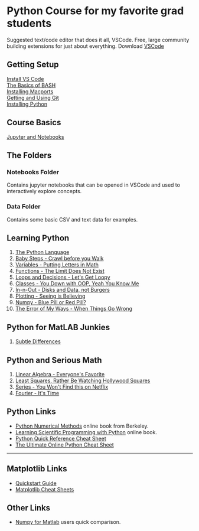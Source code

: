 # Python Course for my favorite grad students

Suggested text/code editor that does it all, VSCode. Free, large community building extensions for just about everything. Download [VSCode](https://code.visualstudio.com/download)

## Getting Setup

[Install VS Code](Content/vs-code.md)<br>
[The Basics of BASH](Content/bash-terminal.md)<br>
[Installing Macports](Content/mac-ports.md)<br>
[Getting and Using Git](Content/git-tutorial.md)<br>
[Installing Python](Content/install-python.md)<br>

## Course Basics

[Jupyter and Notebooks](Content/notebook-basics.md)<br>

## The Folders

### Notebooks Folder
Contains jupyter notebooks that can be opened in VSCode and used to interactively explore concepts.

### Data Folder
Contains some basic CSV and text data for examples.

## Learning Python 

1. [The Python Language]()
2. [Baby Steps - Crawl before you Walk]()
3. [Variables - Putting Letters in Math]()
4. [Functions - The Limit Does Not Exist]()
5. [Loops and Decisions - Let's Get Loopy]()
6. [Classes - You Down with OOP, Yeah You Know Me]()
7. [In-n-Out - Disks and Data, not Burgers]()
8. [Plotting - Seeing is Believing]()
9. [Numpy - Blue Pill or Red Pill?]()
10. [The Error of My Ways - When Things Go Wrong]()

## Python for MatLAB Junkies

1. [Subtle Differences]()

## Python and Serious Math

1. [Linear Algebra - Everyone's Favorite]()
2. [Least Squares, Rather Be Watching Hollywood Squares]()
3. [Series - You Won't Find this on Netflix]()
4. [Fourier - It's Time]()


## Python Links

- [Python Numerical Methods](https://pythonnumericalmethods.berkeley.edu/notebooks/Index.html) online book from Berkeley.
- [Learning Scientific Programming with Python](https://scipython.com/book2/) online book.
- [Python Quick Reference Cheat Sheet](https://programmingwithmosh.com/python/python-3-cheat-sheet/)
- [The Ultimate Online Python Cheat Sheet](https://www.pythoncheatsheet.org)

---

## Matplotlib Links
- [Quickstart Guide](https://matplotlib.org/stable/tutorials/introductory/quick_start.html)
- [Matplotlib Cheat Sheets](https://matplotlib.org/cheatsheets/)

## Other Links
- [Numpy for Matlab](https://numpy.org/doc/stable/user/numpy-for-matlab-users.html) users quick comparison.
